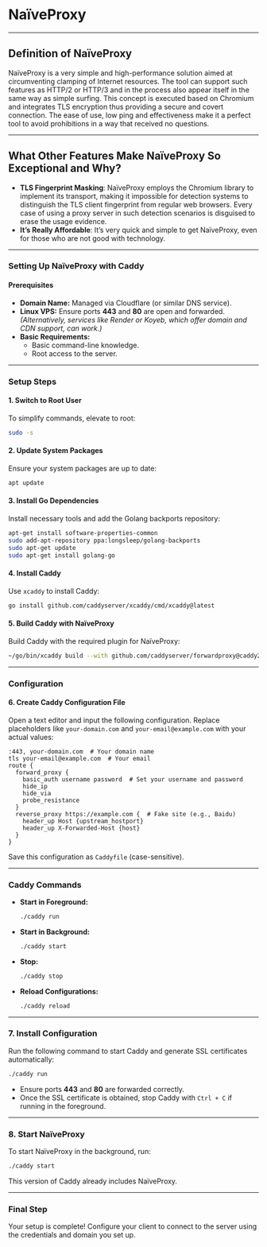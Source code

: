 # NaïveProxy

---

## **Definition of NaïveProxy**

NaïveProxy is a very simple and high-performance solution aimed at circumventing clamping of Internet resources. The tool can support such features as HTTP/2 or HTTP/3 and in the process also appear itself in the same way as simple surfing. This concept is executed based on Chromium and integrates TLS encryption thus providing a secure and covert connection. The ease of use, low ping and effectiveness make it a perfect tool to avoid prohibitions in a way that received no questions.

---

## **What Other Features Make NaïveProxy So Exceptional and Why?**

- **TLS Fingerprint Masking**: NaïveProxy employs the Chromium library to implement its transport, making it impossible for detection systems to distinguish the TLS client fingerprint from regular web browsers. Every case of using a proxy server in such detection scenarios is disguised to erase the usage evidence.
- **It’s Really Affordable**: It’s very quick and simple to get NaïveProxy, even for those who are not good with technology.


---

### Setting Up NaïveProxy with Caddy

#### **Prerequisites**
- **Domain Name:** Managed via Cloudflare (or similar DNS service).
- **Linux VPS:** Ensure ports **443** and **80** are open and forwarded.
  *(Alternatively, services like Render or Koyeb, which offer domain and CDN support, can work.)*
- **Basic Requirements:**
  - Basic command-line knowledge.
  - Root access to the server.

---

### **Setup Steps**

#### **1. Switch to Root User**
To simplify commands, elevate to root:
```bash
sudo -s
```

#### **2. Update System Packages**
Ensure your system packages are up to date:
```bash
apt update
```

#### **3. Install Go Dependencies**
Install necessary tools and add the Golang backports repository:
```bash
apt-get install software-properties-common
sudo add-apt-repository ppa:longsleep/golang-backports
sudo apt-get update
sudo apt-get install golang-go
```

#### **4. Install Caddy**
Use `xcaddy` to install Caddy:
```bash
go install github.com/caddyserver/xcaddy/cmd/xcaddy@latest
```

#### **5. Build Caddy with NaïveProxy**
Build Caddy with the required plugin for NaïveProxy:
```bash
~/go/bin/xcaddy build --with github.com/caddyserver/forwardproxy@caddy2=github.com/klzgrad/forwardproxy@naive
```

---

### **Configuration**

#### **6. Create Caddy Configuration File**
Open a text editor and input the following configuration. Replace placeholders like `your-domain.com` and `your-email@example.com` with your actual values:
```plaintext
:443, your-domain.com  # Your domain name
tls your-email@example.com  # Your email
route {
  forward_proxy {
    basic_auth username password  # Set your username and password
    hide_ip
    hide_via
    probe_resistance
  }
  reverse_proxy https://example.com {  # Fake site (e.g., Baidu)
    header_up Host {upstream_hostport}
    header_up X-Forwarded-Host {host}
  }
}
```

Save this configuration as `Caddyfile` (case-sensitive).

---

### **Caddy Commands**
- **Start in Foreground:**
  ```bash
  ./caddy run
  ```
- **Start in Background:**
  ```bash
  ./caddy start
  ```
- **Stop:**
  ```bash
  ./caddy stop
  ```
- **Reload Configurations:**
  ```bash
  ./caddy reload
  ```

---

### **7. Install Configuration**
Run the following command to start Caddy and generate SSL certificates automatically:
```bash
./caddy run
```
- Ensure ports **443** and **80** are forwarded correctly.
- Once the SSL certificate is obtained, stop Caddy with `Ctrl + C` if running in the foreground.

---

### **8. Start NaïveProxy**
To start NaïveProxy in the background, run:
```bash
./caddy start
```
This version of Caddy already includes NaïveProxy.

---

### **Final Step**
Your setup is complete! Configure your client to connect to the server using the credentials and domain you set up.
